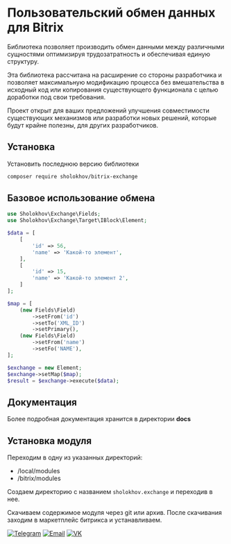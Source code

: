 # Пользовательский обмен данных для Bitrix


Библиотека позволяет производить обмен данными между различными сущностями оптимизируя трудозатратность и обеспечивая единую структуру.

Эта библиотека рассчитана на расширение со стороны разработчика и позволяет максимальную модификацию процесса без вмешательства в исходный код или копирования существующего функционала с целью доработки под свои требования.

Проект открыт для ваших предложений улучшения совместимости существующих механизмов или разработки новых решений, которые будут крайне полезны, для других разработчиков.


## Установка
Установить последнюю версию библиотеки

````bash
composer require sholokhov/bitrix-exchange
````

## Базовое использование обмена

````php
use Sholokhov\Exchange\Fields;
use Sholokhov\Exchange\Target\IBlock\Element;

$data = [
    [
        'id' => 56,
        'name' => 'Какой-то элемент',
    ],
    [
        'id' => 15,
        'name' => 'Какой-то элемент 2',
    ]
];

$map = [
    (new Fields\Field)
        ->setFrom('id')
        ->setTo('XML_ID')
        ->setPrimary(),
    (new Fields\Field)
        ->setFrom('name')
        ->setFo('NAME'),
];

$exchange = new Element;
$exchange->setMap($map);
$result = $exchange->execute($data);
````

## Документация
Более подробная документация хранится в директории __docs__

## Установка модуля
Переходим в одну из указанных директорий:
* /local/modules
* /bitrix/modules

Создаем директорию с названием ``sholokhov.exchange`` и переходив в нее.

Скачиваем содержимое модуля через git или архив. После скачивания заходим в маркетплейс битрикса и устанавливаем.

[![Telegram](https://img.shields.io/badge/sholokhov22-50514F?style=for-the-badge&logo=telegram&logoColor=white)](https://t.me/sholokhov22)
[![Email](https://img.shields.io/badge/sholokhovdaniil%40yandex.ru-50514F?style=for-the-badge&logo=data:image/png;base64,iVBORw0KGgoAAAANSUhEUgAAABwAAAAcCAMAAABF0y+mAAAAYFBMVEX4YEr4X0n4XEX4VTz4Uzn4WkH5hnj8v7j91tH94N34ZVD+5uP////+8vD/9/b9zsj7uLD+7+393tr//v75cl/4bFn4UDX7ppv5gHH8wrv3TTH8xsD3Rib92dX4WkP4Z1PMr9nAAAAAnklEQVR4AcTPNQLDQBAEwUNhW8z4/1caM2kv9qS1qP4bbax171jJfBQn6TuJuZnJcn55eH0xrR5QlFUM9Q19BY12NmsFdDl0RulewqEFr0P4AB1Cm8BoA2giaCcro3IzMC4yarsCjYxKbzusmYxHBIULjPUFRF5Gt8LqtIhHBA+jdc8ddVbAdKgPPo4Lqqw/s+NTdZ6n8InWr8HpgQQAHnwKoF6Sk9YAAAAASUVORK5CYII=)](mailto:sholokhovdaniil@yandex.ru)
[![VK](https://img.shields.io/badge/daniil.sholokhov-50514F?style=for-the-badge&logo=vk&logoColor=white)](https://vk.ru/daniil.sholokhov)